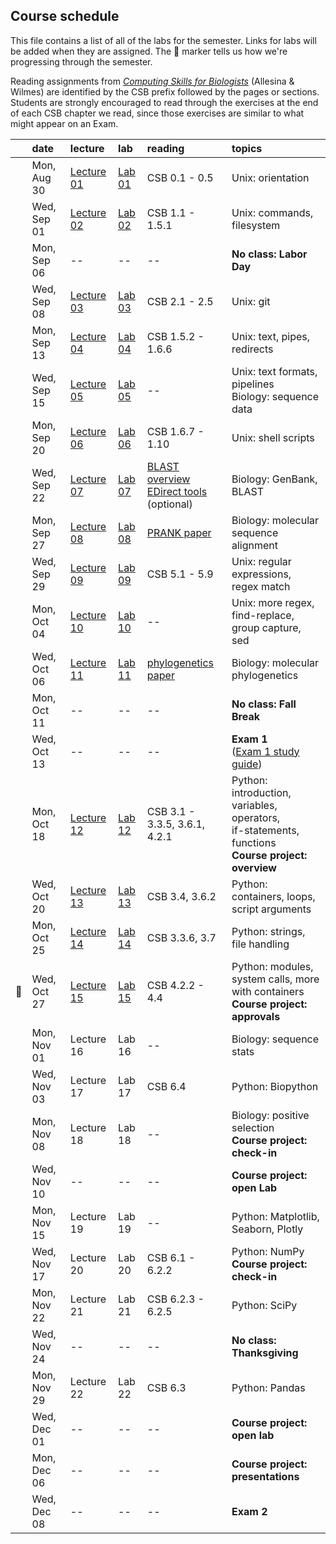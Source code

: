 
## Course schedule

This file contains a list of all of the labs for the semester. Links for labs will be added when they are assigned. The :dna: marker tells us how we're progressing through the semester.

Reading assignments from [*Computing Skills for Biologists*](https://computingskillsforbiologists.com/) (Allesina & Wilmes) are identified by the CSB prefix followed by the pages or sections. Students are strongly encouraged to read through the exercises at the end of each CSB chapter we read, since those exercises are similar to what might appear on an Exam.

|         | date        | lecture | lab     | reading | topics |
| :-:     | :--         | :-      |   :-    | :--     | :--    |
|         | Mon, Aug 30 | <a href="https://github.com/WUSTL-Biol4220/home/raw/main/lectures/lecture_01.pdf">Lecture 01</a>   | [Lab 01](labs/lab_01.md) | CSB 0.1 - 0.5 | Unix: orientation |
|         | Wed, Sep 01 | <a href="https://github.com/WUSTL-Biol4220/home/raw/main/lectures/lecture_02.pdf">Lecture 02</a>   | [Lab 02](labs/lab_02.md) | CSB 1.1 - 1.5.1 | Unix: commands, filesystem |
|         | Mon, Sep 06 | -- | -- | -- | **No class: Labor Day** |
|         | Wed, Sep 08 | <a href="https://github.com/WUSTL-Biol4220/home/raw/main/lectures/lecture_03.pdf">Lecture 03</a> | [Lab 03](labs/lab_03.md) | CSB 2.1 - 2.5 | Unix: git |
|         | Mon, Sep 13 | <a href="https://github.com/WUSTL-Biol4220/home/raw/main/lectures/lecture_04.pdf">Lecture 04</a> | [Lab 04](labs/lab_04.md)  | CSB 1.5.2 - 1.6.6 | Unix: text, pipes, redirects |
|         | Wed, Sep 15 | <a href="https://github.com/WUSTL-Biol4220/home/raw/main/lectures/lecture_05.pdf">Lecture 05</a> | [Lab 05](labs/lab_05.md) | -- | Unix: text formats, pipelines<br>Biology: sequence data | 
|         | Mon, Sep 20 | <a href="https://github.com/WUSTL-Biol4220/home/raw/main/lectures/lecture_06.pdf">Lecture 06</a> | [Lab 06](labs/lab_06.md) | CSB 1.6.7 - 1.10 | Unix: shell scripts  |
|         | Wed, Sep 22 | <a href="https://github.com/WUSTL-Biol4220/home/raw/main/lectures/lecture_07.pdf">Lecture 07</a> | [Lab 07](labs/lab_07.md) | <a href="https://www.nature.com/scitable/topicpage/basic-local-alignment-search-tool-blast-29096/">BLAST overview</a><br><a href="https://www.ncbi.nlm.nih.gov/books/NBK179288/">EDirect tools</a><br>(optional) | Biology: GenBank, BLAST |
|         | Mon, Sep 27 |  <a href="https://github.com/WUSTL-Biol4220/home/raw/main/lectures/lecture_08.pdf">Lecture 08</a> | [Lab 08](labs/lab_08.md) | <a href="https://github.com/WUSTL-Biol4220/home/raw/main/assets/papers/loytynoja_goldman_prank_2008_science.pdf">PRANK paper</a> | Biology: molecular sequence alignment |
|         | Wed, Sep 29 | <a href="https://github.com/WUSTL-Biol4220/home/raw/main/lectures/lecture_09.pdf">Lecture 09</a> | [Lab 09](labs/lab_09.md) | CSB 5.1 - 5.9 | Unix: regular expressions, regex match |
|         | Mon, Oct 04 | <a href="https://github.com/WUSTL-Biol4220/home/raw/main/lectures/lecture_10.pdf">Lecture 10</a> | [Lab 10](labs/lab_10.md) | -- | Unix: more regex, find-replace, group capture, sed |
|         | Wed, Oct 06 | <a href="https://github.com/WUSTL-Biol4220/home/raw/main/lectures/lecture_11.pdf">Lecture 11</a> | [Lab 11](labs/lab_11.md) | <a href="https://github.com/WUSTL-Biol4220/home/raw/main/assets/papers/yang_rannala_2012_nature_reviews_genetics.pdf">phylogenetics paper</a> | Biology: molecular phylogenetics | 
|         | Mon, Oct 11 | -- | -- | -- | **No class: Fall Break** |
|         | Wed, Oct 13 | -- | -- | -- | **Exam 1**<br>(<a href="https://github.com/WUSTL-Biol4220/home/raw/main/assets/files/biol4220_exam1_study_guide.docx">Exam 1 study guide</a>) |
|         | Mon, Oct 18 | <a href="https://github.com/WUSTL-Biol4220/home/raw/main/lectures/lecture_12.pdf">Lecture 12</a> | [Lab 12](labs/lab_12.md) | CSB 3.1 - 3.3.5, 3.6.1, 4.2.1 | Python: introduction, variables, operators,<br>if-statements, functions<br>**Course project: overview**  |
|         | Wed, Oct 20 | <a href="https://github.com/WUSTL-Biol4220/home/raw/main/lectures/lecture_13.pdf">Lecture 13</a> | [Lab 13](labs/lab_13.md) | CSB 3.4, 3.6.2| Python: containers, loops, script arguments |
|         | Mon, Oct 25 | <a href="https://github.com/WUSTL-Biol4220/home/raw/main/lectures/lecture_14.pdf">Lecture 14</a> | [Lab 14](labs/lab_14.md) | CSB 3.3.6, 3.7  | Python: strings, file handling  |
|  :dna:  | Wed, Oct 27 | <a href="https://github.com/WUSTL-Biol4220/home/raw/main/lectures/lecture_15.pdf">Lecture 15</a> | [Lab 15](labs/lab_15.md) | CSB 4.2.2 - 4.4 | Python: modules, system calls, more with containers<br>**Course project: approvals** |
|         | Mon, Nov 01 | Lecture 16 | Lab 16 | -- | Biology: sequence stats |
|         | Wed, Nov 03 | Lecture 17 | Lab 17 | CSB 6.4 | Python: Biopython |
|         | Mon, Nov 08 | Lecture 18 | Lab 18 | -- | Biology: positive selection<br>**Course project: check-in**   |
|         | Wed, Nov 10 | -- | -- | -- | **Course project: open Lab** |
|         | Mon, Nov 15 | Lecture 19 | Lab 19 | -- | Python: Matplotlib, Seaborn, Plotly |
|         | Wed, Nov 17 | Lecture 20 | Lab 20 | CSB 6.1 - 6.2.2 | Python: NumPy <br>**Course project: check-in**   |
|         | Mon, Nov 22 | Lecture 21 | Lab 21 | CSB 6.2.3 - 6.2.5 | Python: SciPy |
|         | Wed, Nov 24 | -- | -- | -- | **No class: Thanksgiving** |
|         | Mon, Nov 29 | Lecture 22 | Lab 22 | CSB 6.3 | Python: Pandas  |
|         | Wed, Dec 01 | -- | -- | -- | **Course project: open lab**  |
|         | Mon, Dec 06 | -- | -- | -- | **Course project: presentations**  |
|         | Wed, Dec 08 | -- | -- | -- | **Exam 2**  |
